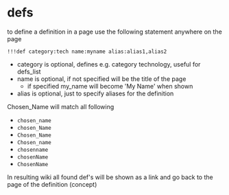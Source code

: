 
# defs

to define a definition in a page use the following statement anywhere on the page

```
!!!def category:tech name:myname alias:alias1,alias2
``` 

- category is optional, defines e.g. category technology, useful for defs_list
- name is optional, if not specified will be the title of the page
  - if specified my_name will become 'My Name' when shown
- alias is optional, just to specify aliases for the definition

Chosen_Name will match all following

- `chosen_name`
- `chosen_Name`
- `Chosen_Name`
- `Chosen_name`
- `chosenname`
- `chosenName`
- `ChosenName`

In resulting wiki all found def's will be shown as a link and go back to the page of the definition (concept)
